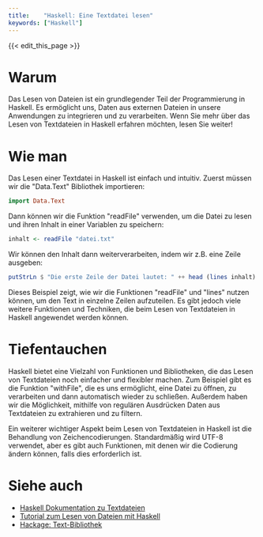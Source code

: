 ```yaml
---
title:    "Haskell: Eine Textdatei lesen"
keywords: ["Haskell"]
---
```


{{< edit_this_page >}}

# Warum

Das Lesen von Dateien ist ein grundlegender Teil der Programmierung in Haskell. Es ermöglicht uns, Daten aus externen Dateien in unsere Anwendungen zu integrieren und zu verarbeiten. Wenn Sie mehr über das Lesen von Textdateien in Haskell erfahren möchten, lesen Sie weiter!

# Wie man

Das Lesen einer Textdatei in Haskell ist einfach und intuitiv. Zuerst müssen wir die "Data.Text" Bibliothek importieren:

```Haskell
import Data.Text
```

Dann können wir die Funktion "readFile" verwenden, um die Datei zu lesen und ihren Inhalt in einer Variablen zu speichern:

```Haskell
inhalt <- readFile "datei.txt"
```

Wir können den Inhalt dann weiterverarbeiten, indem wir z.B. eine Zeile ausgeben:

```Haskell
putStrLn $ "Die erste Zeile der Datei lautet: " ++ head (lines inhalt)
```

Dieses Beispiel zeigt, wie wir die Funktionen "readFile" und "lines" nutzen können, um den Text in einzelne Zeilen aufzuteilen.  Es gibt jedoch viele weitere Funktionen und Techniken, die beim Lesen von Textdateien in Haskell angewendet werden können.

# Tiefentauchen

Haskell bietet eine Vielzahl von Funktionen und Bibliotheken, die das Lesen von Textdateien noch einfacher und flexibler machen. Zum Beispiel gibt es die Funktion "withFile", die es uns ermöglicht, eine Datei zu öffnen, zu verarbeiten und dann automatisch wieder zu schließen. Außerdem haben wir die Möglichkeit, mithilfe von regulären Ausdrücken Daten aus Textdateien zu extrahieren und zu filtern. 

Ein weiterer wichtiger Aspekt beim Lesen von Textdateien in Haskell ist die Behandlung von Zeichencodierungen. Standardmäßig wird UTF-8 verwendet, aber es gibt auch Funktionen, mit denen wir die Codierung ändern können, falls dies erforderlich ist.

# Siehe auch

- [Haskell Dokumentation zu Textdateien](https://www.haskell.org/tutorial/ascii-codes.html)
- [Tutorial zum Lesen von Dateien mit Haskell](https://mmhaskell.com/blog/2017/4/14/reading-and-writing-files-in-haskell)
- [Hackage: Text-Bibliothek](https://hackage.haskell.org/package/text)